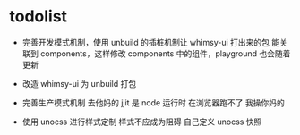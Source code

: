 # todolist

- 完善开发模式机制，使用 unbuild 的插桩机制让 whimsy-ui 打出来的包 能关联到 components，这样修改 components 中的组件，playground 也会随着更新
- 改造 whimsy-ui 为 unbuild 打包
- 完善生产模式机制
  去他妈的 jjit 是 node 运行时 在浏览器跑不了 我操你妈的

- 使用 unocss 进行样式定制
  样式不应成为阻碍
  自己定义 unocss 快照
